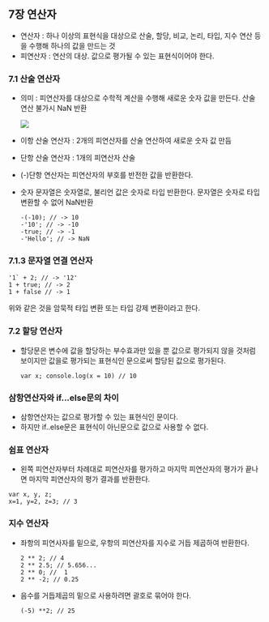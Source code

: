 ## 7장 연산자

- 연산자 : 하나 이상의 표현식을 대상으로 산술, 할당, 비교, 논리, 타입, 지수 연산 등을 수행해 하나의 값을 만드는 것
- 피연산자 : 연산의 대상. 값으로 평가될 수 있는 표현식이어야 한다.

### 7.1 산술 연산자

- 의미 : 피연산자를 대상으로 수학적 계산을 수행해 새로운 숫자 값을 만든다. 산술 연산 불가시 NaN 반환

    <IMG SRC="https://github.com/mobi-community/mobi-2th-book-study/assets/95909862/d9042dd2-abe1-4c26-86a5-04c5dafcf087">

- 이항 산술 연산자 : 2개의 피연산자를 산술 연산하여 새로운 숫자 값 만듬
- 단항 산술 연산자 : 1개의 피연산자 산술
- (-)단항 연산자는 피연산자의 부호를 반전한 값을 반환한다.
- 숫자 문자열은 숫자열로, 불리언 값은 숫자로 타입 반환한다. 문자열은 숫자로 타입 변환할 수 없어 NaN반환

  ```
  -(-10); // -> 10
  -'10'; // -> -10
  -true; // -> -1
  -'Hello'; // -> NaN
  ```

### 7.1.3 문자열 연결 연산자

```
'1` + 2; // -> '12'
1 + true; // -> 2
1 + false // -> 1
```

위와 같은 것을 암묵적 타입 변환 또는 타입 강제 변환이라고 한다.

### 7.2 할당 연산자

- 할당문은 변수에 값을 할당하는 부수효과만 있을 뿐 값으로 평가되지 않을 것처럼 보이지만 값을로 평가되는 표현식인 문으로써 할당된 값으로 평가된다.

  `var x; console.log(x = 10) // 10`

### 삼항연산자와 if...else문의 차이

- 삼항연산자는 값으로 평가할 수 있는 표현식인 문이다.
- 하지만 if..else문은 표현식이 아닌문으로 값으로 사용할 수 없다.

### 쉼표 연산자

- 왼쪽 피연산자부터 차례대로 피연산자를 평가하고 마지막 피연산자의 평가가 끝나면 마지막 피연산자의 평가 결과를 반환한다.

```
var x, y, z;
x=1, y=2, z=3; // 3
```

### 지수 연산자

- 좌항의 피연사자를 밑으로, 우항의 피연산자를 지수로 거듭 제곱하여 반환한다.

  ```
  2 ** 2; // 4
  2 ** 2.5; // 5.656...
  2 ** 0; //  1
  2 ** -2; // 0.25
  ```

- 음수를 거듭제곱의 밑으로 사용하려면 괄호로 묶어야 한다.

  `(-5) **2; // 25`
